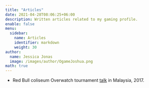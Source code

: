 ```yaml
---
title: "Articles"
date: 2021-04-28T08:06:25+06:00
description: Written articles related to my gaming profile.
enable: false
menu:
  sidebar:
    name: Articles
    identifier: markdown
    weight: 30
author:
  name: Jessica Jonas
  image: /images/author/OgameJoshua.png
math: true
---
```


- Red Bull coliseum Overwatch tournament [talk](https://criticalindex.net/a-filipino-team-qualifies-for-the-red-bull-coliseum-overwatch-tournament-46185e11b24f) in Malaysia, 2017.
